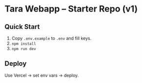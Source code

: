 # Tara Webapp – Starter Repo (v1)

## Quick Start
1. Copy `.env.example` to `.env` and fill keys.
2. `npm install`
3. `npm run dev`

## Deploy
Use Vercel → set env vars → deploy.
